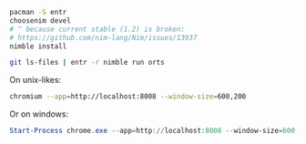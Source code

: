 ```sh
pacman -S entr
choosenim devel
# ^ because current stable (1.2) is broken:
# https://github.com/nim-lang/Nim/issues/13937
nimble install

git ls-files | entr -r nimble run orts
```

On unix-likes:

```sh
chromium --app=http://localhost:8008 --window-size=600,200
```

Or on windows:

```powershell
Start-Process chrome.exe --app=http://localhost:8008 --window-size=600,200
```
